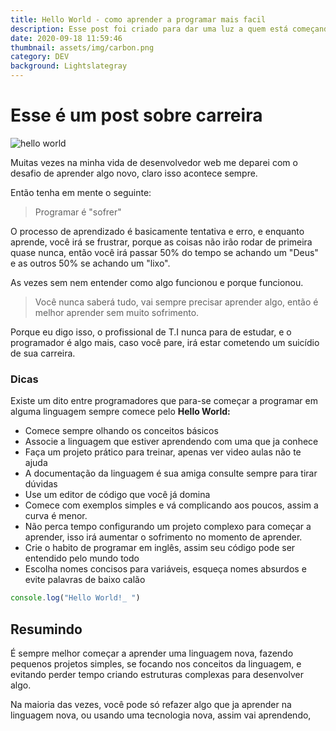 ```yaml
---
title: Hello World - como aprender a programar mais facil
description: Esse post foi criado para dar uma luz a quem está começando a programar agora
date: 2020-09-18 11:59:46
thumbnail: assets/img/carbon.png
category: DEV
background: Lightslategray
---
```

# Esse é um post sobre carreira

![hello world](assets/img/carbon.png "hello world")

Muitas vezes na minha vida de desenvolvedor web me deparei com o desafio de aprender algo novo, claro isso acontece sempre.

Então tenha em mente o seguinte:

> Programar é "sofrer"

O processo de aprendizado é basicamente tentativa e erro, e enquanto aprende, você irá se frustrar, porque as coisas não irão rodar de primeira quase nunca, então você irá passar 50% do tempo se achando um "Deus" e as outros 50%  se achando um "lixo". 

As vezes sem nem entender como algo funcionou e porque funcionou.

> Você nunca saberá tudo, vai sempre precisar aprender algo, então é melhor aprender sem muito sofrimento.

Porque eu digo isso, o profissional de T.I nunca para de estudar, e o programador é algo mais, caso você pare, irá estar cometendo um suicídio de sua carreira.



### Dicas

Existe um dito entre programadores que para-se começar a programar em alguma linguagem sempre comece pelo **Hello World:** 

* Comece sempre olhando os conceitos básicos
* Associe a linguagem que estiver aprendendo com uma que ja conhece
* Faça um projeto prático para treinar, apenas ver video aulas não te ajuda 
* A documentação da linguagem é sua amiga consulte sempre para tirar dúvidas
* Use um editor de código que você já domina
* Comece com exemplos simples e vá complicando aos poucos, assim a curva é menor.
* Não perca tempo configurando um projeto complexo para começar a aprender, isso irá aumentar o sofrimento no momento de aprender.
* Crie o habito de programar em inglês, assim seu código pode ser entendido pelo mundo todo
* Escolha nomes concisos para variáveis, esqueça nomes absurdos e evite palavras de baixo calão 

```javascript
console.log("Hello World!_ ")
```

## Resumindo

É sempre melhor começar a aprender uma linguagem nova, fazendo pequenos projetos simples, se focando nos conceitos da linguagem, e evitando perder tempo criando estruturas complexas para desenvolver algo.

Na maioria das vezes, você pode só refazer algo que ja aprender na linguagem nova, ou usando uma tecnologia nova, assim vai aprendendo,